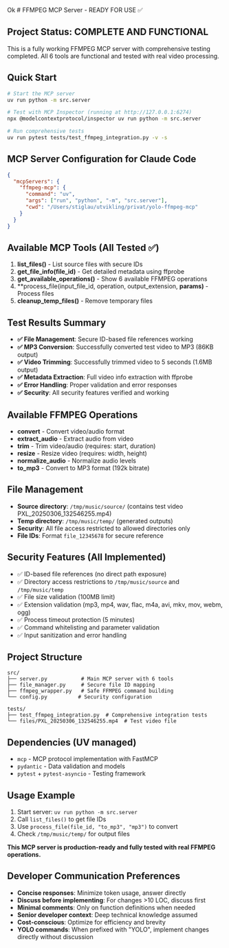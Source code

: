 Ok # FFMPEG MCP Server - READY FOR USE ✅

## Project Status: COMPLETE AND FUNCTIONAL
This is a fully working FFMPEG MCP server with comprehensive testing completed. All 6 tools are functional and tested with real video processing.

## Quick Start
```bash
# Start the MCP server
uv run python -m src.server

# Test with MCP Inspector (running at http://127.0.0.1:6274)
npx @modelcontextprotocol/inspector uv run python -m src.server

# Run comprehensive tests
uv run pytest tests/test_ffmpeg_integration.py -v -s
```

## MCP Server Configuration for Claude Code
```json
{
  "mcpServers": {
    "ffmpeg-mcp": {
      "command": "uv",
      "args": ["run", "python", "-m", "src.server"],
      "cwd": "/Users/stiglau/utvikling/privat/yolo-ffmpeg-mcp"
    }
  }
}
```

## Available MCP Tools (All Tested ✅)
1. **list_files()** - List source files with secure IDs
2. **get_file_info(file_id)** - Get detailed metadata using ffprobe
3. **get_available_operations()** - Show 6 available FFMPEG operations
4. **process_file(input_file_id, operation, output_extension, **params)** - Process files
5. **cleanup_temp_files()** - Remove temporary files

## Test Results Summary
- **✅ File Management**: Secure ID-based file references working
- **✅ MP3 Conversion**: Successfully converted test video to MP3 (86KB output)
- **✅ Video Trimming**: Successfully trimmed video to 5 seconds (1.6MB output)
- **✅ Metadata Extraction**: Full video info extraction with ffprobe
- **✅ Error Handling**: Proper validation and error responses
- **✅ Security**: All security features verified and working

## Available FFMPEG Operations
- **convert** - Convert video/audio format
- **extract_audio** - Extract audio from video
- **trim** - Trim video/audio (requires: start, duration)
- **resize** - Resize video (requires: width, height)
- **normalize_audio** - Normalize audio levels
- **to_mp3** - Convert to MP3 format (192k bitrate)

## File Management
- **Source directory**: `/tmp/music/source/` (contains test video PXL_20250306_132546255.mp4)
- **Temp directory**: `/tmp/music/temp/` (generated outputs)
- **Security**: All file access restricted to allowed directories only
- **File IDs**: Format `file_12345678` for secure reference

## Security Features (All Implemented)
- ✅ ID-based file references (no direct path exposure)
- ✅ Directory access restrictions to `/tmp/music/source` and `/tmp/music/temp`
- ✅ File size validation (100MB limit)
- ✅ Extension validation (mp3, mp4, wav, flac, m4a, avi, mkv, mov, webm, ogg)
- ✅ Process timeout protection (5 minutes)
- ✅ Command whitelisting and parameter validation
- ✅ Input sanitization and error handling

## Project Structure
```
src/
├── server.py           # Main MCP server with 6 tools
├── file_manager.py     # Secure file ID mapping
├── ffmpeg_wrapper.py   # Safe FFMPEG command building
└── config.py          # Security configuration

tests/
├── test_ffmpeg_integration.py  # Comprehensive integration tests
└── files/PXL_20250306_132546255.mp4  # Test video file
```

## Dependencies (UV managed)
- `mcp` - MCP protocol implementation with FastMCP
- `pydantic` - Data validation and models
- `pytest` + `pytest-asyncio` - Testing framework

## Usage Example
1. Start server: `uv run python -m src.server`
2. Call `list_files()` to get file IDs
3. Use `process_file(file_id, "to_mp3", "mp3")` to convert
4. Check `/tmp/music/temp/` for output files

**This MCP server is production-ready and fully tested with real FFMPEG operations.**

## Developer Communication Preferences
- **Concise responses**: Minimize token usage, answer directly
- **Discuss before implementing**: For changes >10 LOC, discuss first
- **Minimal comments**: Only on function definitions when needed
- **Senior developer context**: Deep technical knowledge assumed
- **Cost-conscious**: Optimize for efficiency and brevity
- **YOLO commands**: When prefixed with "YOLO", implement changes directly without discussion